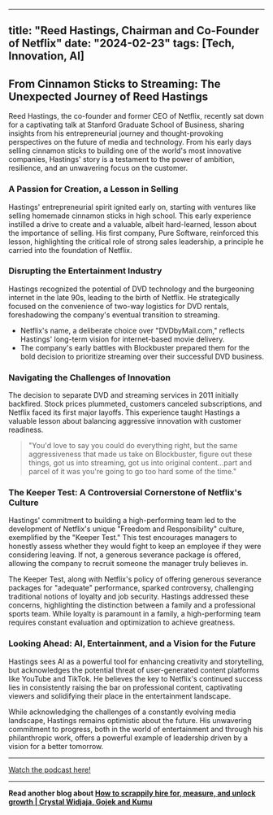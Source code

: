 
---
title: "Reed Hastings, Chairman and Co-Founder of Netflix"
date: "2024-02-23"
tags: [Tech, Innovation, AI]
---

## From Cinnamon Sticks to Streaming: The Unexpected Journey of Reed Hastings

Reed Hastings, the co-founder and former CEO of Netflix, recently sat down for a captivating talk at Stanford Graduate School of Business, sharing insights from his entrepreneurial journey and thought-provoking perspectives on the future of media and technology. From his early days selling cinnamon sticks to building one of the world's most innovative companies, Hastings' story is a testament to the power of ambition, resilience, and an unwavering focus on the customer. 

### A Passion for Creation, a Lesson in Selling

Hastings' entrepreneurial spirit ignited early on, starting with ventures like selling homemade cinnamon sticks in high school. This early experience instilled a drive to create and a valuable, albeit hard-learned, lesson about the importance of selling. His first company, Pure Software, reinforced this lesson, highlighting the critical role of strong sales leadership, a principle he carried into the foundation of Netflix.

### Disrupting the Entertainment Industry

Hastings recognized the potential of DVD technology and the burgeoning internet in the late 90s, leading to the birth of Netflix. He strategically focused on the convenience of two-way logistics for DVD rentals,  foreshadowing the company's eventual transition to streaming. 

* Netflix's name, a deliberate choice over "DVDbyMail.com," reflects Hastings' long-term vision for internet-based movie delivery.
* The company's early battles with Blockbuster prepared them for the bold decision to prioritize streaming over their successful DVD business.

### Navigating the Challenges of Innovation

The decision to separate DVD and streaming services in 2011 initially backfired. Stock prices plummeted, customers canceled subscriptions, and Netflix faced its first major layoffs. This experience taught Hastings a valuable lesson about balancing aggressive innovation with customer readiness. 

> "You'd love to say you could do everything right, but the same aggressiveness that made us take on Blockbuster, figure out these things, got us into streaming, got us into original content...part and parcel of it was you're going to go too hard some of the time." 

### The Keeper Test: A Controversial Cornerstone of Netflix's Culture

Hastings' commitment to building a high-performing team led to the development of Netflix's unique "Freedom and Responsibility" culture, exemplified by the "Keeper Test." This test encourages managers to honestly assess whether they would fight to keep an employee if they were considering leaving. If not, a generous severance package is offered, allowing the company to recruit someone the manager truly believes in. 

The Keeper Test, along with Netflix's policy of offering generous severance packages for "adequate" performance, sparked controversy, challenging traditional notions of loyalty and job security. Hastings addressed these concerns, highlighting the distinction between a family and a professional sports team. While loyalty is paramount in a family, a high-performing team requires constant evaluation and optimization to achieve greatness. 

### Looking Ahead:  AI, Entertainment, and a Vision for the Future

Hastings sees AI as a powerful tool for enhancing creativity and storytelling, but acknowledges the potential threat of user-generated content platforms like YouTube and TikTok. He believes the key to Netflix's continued success lies in consistently raising the bar on professional content, captivating viewers and solidifying their place in the entertainment landscape. 

While acknowledging the challenges of a constantly evolving media landscape, Hastings remains optimistic about the future. His unwavering commitment to progress, both in the world of entertainment and through his philanthropic work, offers a powerful example of leadership driven by a vision for a better tomorrow.

---
        




<a href="https://youtube.com/watch?v=u17n3UaH82k" target="_blank">Watch the podcast here!</a>


---

**Read another blog about [How to scrappily hire for, measure, and unlock growth | Crystal Widjaja, Gojek and Kumu](./20220731-crystalwidjaja-lennyspodcast.md)**
